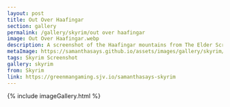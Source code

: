 ```yaml
---
layout: post
title: Out Over Haafingar
section: gallery
permalink: /gallery/skyrim/out over haafingar
image: Out Over Haafingar.webp
description: A screenshot of the Haafingar mountains from The Elder Scrolls V&#58; Skyrim, taken by Samantha Says.
metaImage: https://samanthasays.github.io/assets/images/gallery/skyrim/Out Over Haafingar.webp
tags: Skyrim Screenshot
gallery: skyrim
from: Skyrim
link: https://greenmangaming.sjv.io/samanthasays-skyrim
---
```

{% include imageGallery.html %}